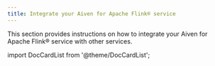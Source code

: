 ```yaml
---
title: Integrate your Aiven for Apache Flink® service
---
```


This section provides instructions on how to integrate your Aiven for
Apache Flink® service with other services.

import DocCardList from '@theme/DocCardList';

<DocCardList />
